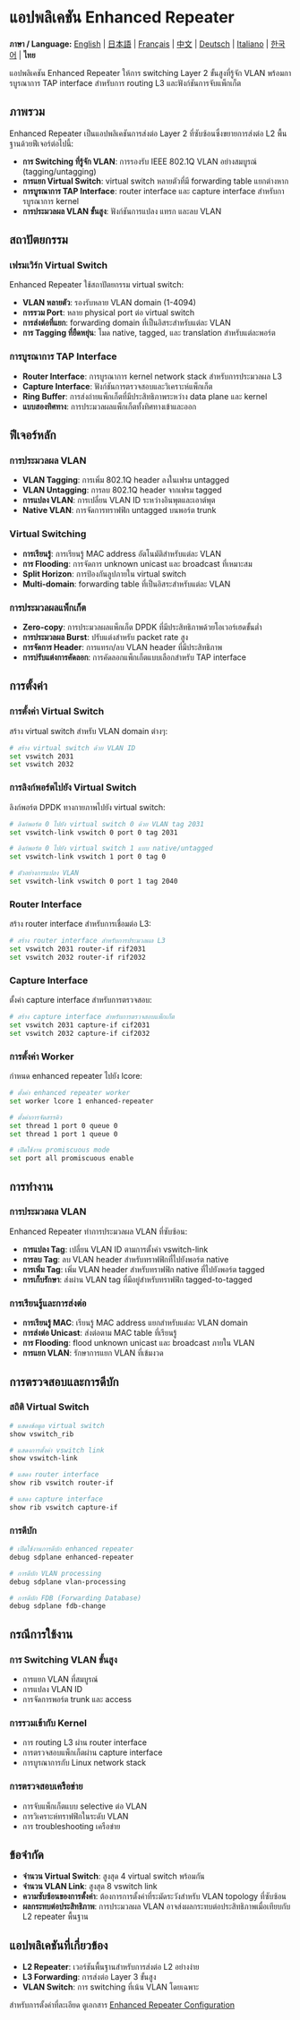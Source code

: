 # แอปพลิเคชัน Enhanced Repeater

**ภาษา / Language:** [English](../enhanced-repeater-application.md) | [日本語](../ja/enhanced-repeater-application.md) | [Français](../fr/enhanced-repeater-application.md) | [中文](../zh/enhanced-repeater-application.md) | [Deutsch](../de/enhanced-repeater-application.md) | [Italiano](../it/enhanced-repeater-application.md) | [한국어](../ko/enhanced-repeater-application.md) | **ไทย**

แอปพลิเคชัน Enhanced Repeater ให้การ switching Layer 2 ขั้นสูงที่รู้จัก VLAN พร้อมการบูรณาการ TAP interface สำหรับการ routing L3 และฟังก์ชันการจับแพ็กเก็ต

## ภาพรวม

Enhanced Repeater เป็นแอปพลิเคชันการส่งต่อ Layer 2 ที่ซับซ้อนซึ่งขยายการส่งต่อ L2 พื้นฐานด้วยฟีเจอร์ต่อไปนี้:
- **การ Switching ที่รู้จัก VLAN**: การรองรับ IEEE 802.1Q VLAN อย่างสมบูรณ์ (tagging/untagging)
- **การแยก Virtual Switch**: virtual switch หลายตัวที่มี forwarding table แยกต่างหาก
- **การบูรณาการ TAP Interface**: router interface และ capture interface สำหรับการบูรณาการ kernel
- **การประมวลผล VLAN ขั้นสูง**: ฟังก์ชันการแปลง แทรก และลบ VLAN

## สถาปัตยกรรม

### เฟรมเวิร์ก Virtual Switch
Enhanced Repeater ใช้สถาปัตยกรรม virtual switch:
- **VLAN หลายตัว**: รองรับหลาย VLAN domain (1-4094)
- **การรวม Port**: หลาย physical port ต่อ virtual switch
- **การส่งต่อที่แยก**: forwarding domain ที่เป็นอิสระสำหรับแต่ละ VLAN
- **การ Tagging ที่ยืดหยุ่น**: โมด native, tagged, และ translation สำหรับแต่ละพอร์ต

### การบูรณาการ TAP Interface
- **Router Interface**: การบูรณาการ kernel network stack สำหรับการประมวลผล L3
- **Capture Interface**: ฟังก์ชันการตรวจสอบและวิเคราะห์แพ็กเก็ต
- **Ring Buffer**: การส่งถ่ายแพ็กเก็ตที่มีประสิทธิภาพระหว่าง data plane และ kernel
- **แบบสองทิศทาง**: การประมวลผลแพ็กเก็ตทั้งทิศทางเข้าและออก

## ฟีเจอร์หลัก

### การประมวลผล VLAN
- **VLAN Tagging**: การเพิ่ม 802.1Q header ลงในเฟรม untagged
- **VLAN Untagging**: การลบ 802.1Q header จากเฟรม tagged
- **การแปลง VLAN**: การเปลี่ยน VLAN ID ระหว่างอินพุตและเอาต์พุต
- **Native VLAN**: การจัดการทราฟฟิก untagged บนพอร์ต trunk

### Virtual Switching
- **การเรียนรู้**: การเรียนรู้ MAC address อัตโนมัติสำหรับแต่ละ VLAN
- **การ Flooding**: การจัดการ unknown unicast และ broadcast ที่เหมาะสม
- **Split Horizon**: การป้องกันลูปภายใน virtual switch
- **Multi-domain**: forwarding table ที่เป็นอิสระสำหรับแต่ละ VLAN

### การประมวลผลแพ็กเก็ต
- **Zero-copy**: การประมวลผลแพ็กเก็ต DPDK ที่มีประสิทธิภาพด้วยโอเวอร์เฮดขั้นต่ำ
- **การประมวลผล Burst**: ปรับแต่งสำหรับ packet rate สูง
- **การจัดการ Header**: การแทรก/ลบ VLAN header ที่มีประสิทธิภาพ
- **การปรับแต่งการคัดลอก**: การคัดลอกแพ็กเก็ตแบบเลือกสำหรับ TAP interface

## การตั้งค่า

### การตั้งค่า Virtual Switch
สร้าง virtual switch สำหรับ VLAN domain ต่างๆ:

```bash
# สร้าง virtual switch ด้วย VLAN ID
set vswitch 2031
set vswitch 2032
```

### การลิงก์พอร์ตไปยัง Virtual Switch
ลิงก์พอร์ต DPDK ทางกายภาพไปยัง virtual switch:

```bash
# ลิงก์พอร์ต 0 ไปยัง virtual switch 0 ด้วย VLAN tag 2031
set vswitch-link vswitch 0 port 0 tag 2031

# ลิงก์พอร์ต 0 ไปยัง virtual switch 1 แบบ native/untagged
set vswitch-link vswitch 1 port 0 tag 0

# ตัวอย่างการแปลง VLAN
set vswitch-link vswitch 0 port 1 tag 2040
```

### Router Interface
สร้าง router interface สำหรับการเชื่อมต่อ L3:

```bash
# สร้าง router interface สำหรับการประมวลผล L3
set vswitch 2031 router-if rif2031
set vswitch 2032 router-if rif2032
```

### Capture Interface
ตั้งค่า capture interface สำหรับการตรวจสอบ:

```bash
# สร้าง capture interface สำหรับการตรวจสอบแพ็กเก็ต
set vswitch 2031 capture-if cif2031
set vswitch 2032 capture-if cif2032
```

### การตั้งค่า Worker
กำหนด enhanced repeater ไปยัง lcore:

```bash
# ตั้งค่า enhanced repeater worker
set worker lcore 1 enhanced-repeater

# ตั้งค่าการจัดสรรคิว
set thread 1 port 0 queue 0
set thread 1 port 1 queue 0

# เปิดใช้งาน promiscuous mode
set port all promiscuous enable
```

## การทำงาน

### การประมวลผล VLAN
Enhanced Repeater ทำการประมวลผล VLAN ที่ซับซ้อน:
- **การแปลง Tag**: เปลี่ยน VLAN ID ตามการตั้งค่า vswitch-link
- **การลบ Tag**: ลบ VLAN header สำหรับทราฟฟิกที่ไปยังพอร์ต native
- **การเพิ่ม Tag**: เพิ่ม VLAN header สำหรับทราฟฟิก native ที่ไปยังพอร์ต tagged
- **การเก็บรักษา**: ส่งผ่าน VLAN tag ที่มีอยู่สำหรับทราฟฟิก tagged-to-tagged

### การเรียนรู้และการส่งต่อ
- **การเรียนรู้ MAC**: เรียนรู้ MAC address แยกสำหรับแต่ละ VLAN domain
- **การส่งต่อ Unicast**: ส่งต่อตาม MAC table ที่เรียนรู้
- **การ Flooding**: flood unknown unicast และ broadcast ภายใน VLAN
- **การแยก VLAN**: รักษาการแยก VLAN ที่เข้มงวด

## การตรวจสอบและการดีบัก

### สถิติ Virtual Switch
```bash
# แสดงข้อมูล virtual switch
show vswitch_rib

# แสดงการตั้งค่า vswitch link
show vswitch-link

# แสดง router interface
show rib vswitch router-if

# แสดง capture interface  
show rib vswitch capture-if
```

### การดีบัก
```bash
# เปิดใช้งานการดีบัก enhanced repeater
debug sdplane enhanced-repeater

# การดีบัก VLAN processing
debug sdplane vlan-processing

# การดีบัก FDB (Forwarding Database)
debug sdplane fdb-change
```

## กรณีการใช้งาน

### การ Switching VLAN ขั้นสูง
- การแยก VLAN ที่สมบูรณ์
- การแปลง VLAN ID
- การจัดการพอร์ต trunk และ access

### การรวมเข้ากับ Kernel
- การ routing L3 ผ่าน router interface
- การตรวจสอบแพ็กเก็ตผ่าน capture interface
- การบูรณาการกับ Linux network stack

### การตรวจสอบเครือข่าย
- การจับแพ็กเก็ตแบบ selective ต่อ VLAN
- การวิเคราะห์ทราฟฟิกในระดับ VLAN
- การ troubleshooting เครือข่าย

## ข้อจำกัด

- **จำนวน Virtual Switch**: สูงสุด 4 virtual switch พร้อมกัน
- **จำนวน VLAN Link**: สูงสุด 8 vswitch link
- **ความซับซ้อนของการตั้งค่า**: ต้องการการตั้งค่าที่ระมัดระวังสำหรับ VLAN topology ที่ซับซ้อน
- **ผลกระทบต่อประสิทธิภาพ**: การประมวลผล VLAN อาจส่งผลกระทบต่อประสิทธิภาพเมื่อเทียบกับ L2 repeater พื้นฐาน

## แอปพลิเคชันที่เกี่ยวข้อง

- **L2 Repeater**: เวอร์ชันพื้นฐานสำหรับการส่งต่อ L2 อย่างง่าย
- **L3 Forwarding**: การส่งต่อ Layer 3 ขั้นสูง
- **VLAN Switch**: การ switching ที่เน้น VLAN โดยเฉพาะ

สำหรับการตั้งค่าที่ละเอียด ดูเอกสาร [Enhanced Repeater Configuration](enhanced-repeater.md)